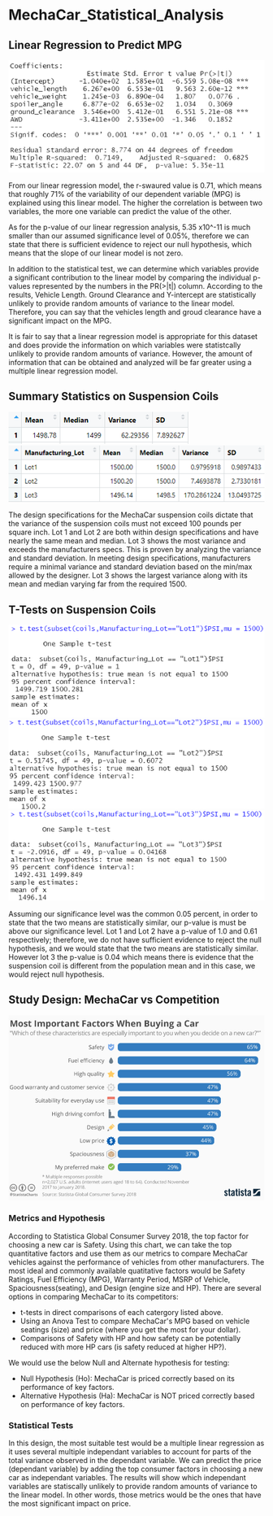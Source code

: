 # MechaCar_Statistical_Analysis

## Linear Regression to Predict MPG
![linear](images/linearregression.PNG) 

From our linear regression model, the r-swaured value is 0.71, which means that roughly 71% of the variability of our dependent variable (MPG) is explained using this linear model. The higher the correlation is between two variables, the more one variable can predict the value of the other.

As for the p-value of our linear regression analysis, 5.35 x10^-11 is much smaller than our assumed significance level of 0.05%, therefore we can state that there is sufficient evidence to reject our null hypothesis, which means that the slope of our linear model is not zero.

In addition to the statistical test, we can determine which variables provide a significant contribution to the linear model by comparing the individual p-values represented by the numbers in the PR(>|t|) column. According to the results, Vehicle Length. Ground Clearance and Y-intercept are statistically unlikely to provide random amounts of variance to the linear model. Therefore, you can say that the vehicles length and groud clearance have a significant impact on the MPG.

It is fair to say that a linear regression model is appropriate for this dataset and does provide the information on which variables were statistcally unlikely to provide random amounts of variance. However, the amount of information that can be obtained and analyzed will be far greater using a multiple linear regression model.

## Summary Statistics on Suspension Coils
![Total](images/totalsummary.PNG) 
![Lot](images/lotsummary.PNG) 

The design specifications for the MechaCar suspension coils dictate that the variance of the suspension coils must not exceed 100 pounds per square inch. Lot 1 and Lot 2 are both within design specifications and have nearly the same mean and median. Lot 3 shows the most variance and exceeds the manufacturers specs. This is proven by analyzing the variance and standard deviation. In meeting design specifications, manufacturers require a minimal variance and standard deviation based on the min/max allowed by the designer. Lot 3 shows the largest variance along with its mean and median varying far from the required 1500.


## T-Tests on Suspension Coils
![1](images/lot1.PNG) 
![2](images/lot2.PNG) 
![3](images/lot3.PNG) 

Assuming our significance level was the common 0.05 percent, in order to state that the two means are statistically similar, our p-value is must be above our significance level. Lot 1 and Lot 2 have a p-value of 1.0 and 0.61 respectively; therefore, we do not have sufficient evidence to reject the null hypothesis, and we would state that the two means are statistically similar. However lot 3 the p-value is 0.04 which means there is evidence that the suspension coil is different from the population mean and in this case, we would reject null hypothesis.

## Study Design: MechaCar vs Competition
![stats](images/statistics.PNG)

### Metrics and Hypothesis
According to Statistica Global Consumer Survey 2018, the top factor for choosing a new car is Safety. Using this chart, we can take the top quantitative factors and use them as our metrics to compare MechaCar vehicles against the performance of vehicles from other manufacturers. The most ideal and commonly available quatitative factors would be Safety Ratings, Fuel Efficiency (MPG), Warranty Period, MSRP of Vehicle, Spaciousness(seating), and Design (engine size and HP). There are several options in comparing MechaCar to its competitors:
- t-tests in direct comparisons of each catergory listed above.
- Using an Anova Test to compare MechaCar's MPG based on vehicle seatings (size) and price (where you get the most for your dollar).
- Comparisons of Safety with HP and how safety can be potentially reduced with more HP cars (is safety reduced at higher HP?).

We would use the below Null and Alternate hypothesis for testing:
- Null Hypothesis (Ho): MechaCar is priced correctly based on its performance of key factors.
- Alternative Hypothesis (Ha): MechaCar is NOT priced correctly based on performance of key factors.

### Statistical Tests
In this design, the most suitable test would be a multiple linear regression as it uses several multiple independant variables to account for parts of the total variance observed in the dependant variable. We can predict the price (dependant variable) by adding the top consumer factors in choosing a new car as independant variables. The results will show which independant variables are statiscally unlikely to provide random amounts of variance to the linear model. In other words, those metrics would be the ones that have the most significant impact on price.
